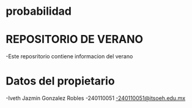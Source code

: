 # probabilidad
# REPOSITORIO DE VERANO
-Este reposritorio contiene informacion del verano
# Datos del propietario
-Iveth Jazmin Gonzalez Robles
-240110051
-240110051@itsoeh.edu.mx
